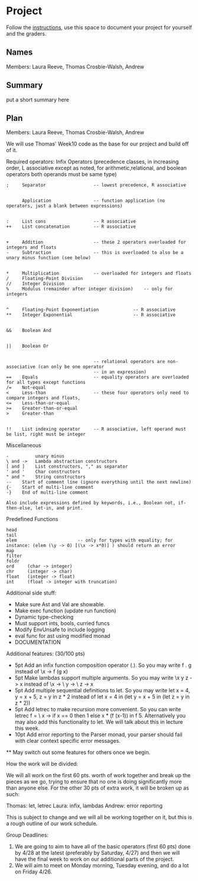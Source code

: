 # Project

Follow the [instructions](INSTRUCTIONS.md), use this space to document your project for yourself and the graders.

## Names
Members: Laura Reeve, Thomas Crosbie-Walsh, Andrew
## Summary
put a short summary here
## Plan


Members: Laura Reeve, Thomas Crosbie-Walsh, Andrew

We will use Thomas' Week10 code as the base for our project and build off of it. 

Required operators:
Infix Operators (precedence classes, in increasing order, L associative except as noted, for arithmetic,relational,
    and boolean operators both operands must be same type)
  
 
    ;     Separator                  -- lowest precedence, R associative
  
 
          Application                -- function application (no operators, just a blank between expressions)
  
 	
    :     List cons                  -- R associative
    ++    List concatenation         -- R associative
   
    
    +     Addition                   -- these 2 operators overloaded for integers and floats
    -     Subtraction                -- this is overloaded to also be a unary minus function (see below)
   
    
    *     Multiplication             -- overloaded for integers and floats                          
    /     Floating-Point Division     
    //    Integer Division   
    %     Modulus (remainder after integer division)    -- only for integers
    
   
    ^     Floating-Point Exponentiation             -- R associative
    **    Integer Exponential                       -- R associative
  
 
    &&    Boolean And              
   
    
    ||    Boolean Or 
    
   
                                     -- relational operators are non-associative (can only be one operator 
                                     -- in an expression) 
    ==    Equals                     -- equality operators are overloaded for all types except functions                  
    /=    Not-equal                                                     
    <     Less-than                  -- these four operators only need to compare integers and floats,  
    <=    Less-than-or-equal                              
    >=    Greater-than-or-equal              
    >     Greater-than 
    
    
    !!    List indexing operator     -- R associative, left operand must be list, right must be integer
  
  Miscellaneous

    -          unary minus
    \ and ->   Lambda abstraction constructors
    [ and ]    List constructors, "," as separator
    ' and '    Char constructors
    " and "    String constructors
    --    Start of comment line (ignore everything until the next newline)
    {-    Start of multi-line comment 
    -}    End of multi-line comment

    Also include expressions defined by keywords, i.e., Boolean not, if-then-else, let-in, and print. 
  
     
Predefined Functions

    head
    tail
    elem                       -- only for types with equality; for instance: (elem (\y -> 0) [(\x -> x*0)] ) should return an error
    map
    filter
    foldr
    ord     (char -> integer)
    chr     (integer -> char)
    float   (integer -> float)
    int     (float -> integer with truncation)


Additional side stuff:
- Make sure Ast and Val are showable.
- Make exec function (update run function)
- Dynamic type-checking
- Must support ints, bools, curried funcs
- Modify EnvUnsafe to include logging 
- eval func for ast using modified monad
- DOCUMENTATION

Additional features: (30/100 pts)
- 5pt Add an infix function composition operator (.). So you may write f . g instead of \x -> f (g x)
- 5pt Make lambdas support multiple arguments. So you may write \x y z -> x instead of \x -> \ y -> \ z -> x
- 5pt Add multiple sequential definitions to let. So you may write let x = 4, y = x + 5, z = y in z * 2 instead of let x = 4 in (let y = x + 5 in (let z = y in z * 2))
- 5pt Add letrec to make recursion more convenient. So you can write letrec f = \ x -> if x == 0 then 1 else x * (f (x-1)) in f 5. Alternatively you may also add this functionality to let. We will talk about this in lecture this week.
- 10pt Add error reporting to the Parser monad, your parser should fail with clear context specific error messages.

** May switch out some features for others once we begin.


How the work will be divided:

We will all work on the first 60 pts. worth of work together and break up the pieces as we go, trying to ensure that no one is doing significantly more than anyone else. For the other 30 pts of extra work, it will be broken up as such:

Thomas: let, letrec
Laura: infix, lambdas
Andrew: error reporting

This is subject to change and we will all be working together on it, but this is a rough outline of our work schedule. 

Group Deadlines:
1. We are going to aim to have all of the basic operators (first 60 pts) done by 4/28 at the latest (preferably by Saturday, 4/27) and then we will have the final week to work on our additional parts of the project.
2. We will aim to meet on Monday morning, Tuesday evening, and do a lot on Friday 4/26.

